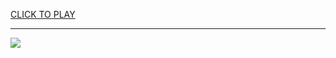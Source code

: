 
<a href="https://premium76.site?title=ixl_games_unblocked&ref=13M">CLICK TO PLAY</a></h3>
<hr>

<a href="https://premium76.site?title=ixl_games_unblocked&ref=13M"><img src="https://clearcache.store/games.png"></a>


